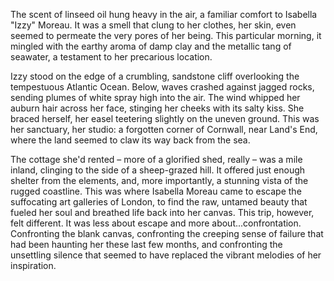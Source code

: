 The scent of linseed oil hung heavy in the air, a familiar comfort to Isabella "Izzy" Moreau. It was a smell that clung to her clothes, her skin, even seemed to permeate the very pores of her being. This particular morning, it mingled with the earthy aroma of damp clay and the metallic tang of seawater, a testament to her precarious location.

Izzy stood on the edge of a crumbling, sandstone cliff overlooking the tempestuous Atlantic Ocean. Below, waves crashed against jagged rocks, sending plumes of white spray high into the air. The wind whipped her auburn hair across her face, stinging her cheeks with its salty kiss. She braced herself, her easel teetering slightly on the uneven ground. This was her sanctuary, her studio: a forgotten corner of Cornwall, near Land's End, where the land seemed to claw its way back from the sea.

The cottage she'd rented – more of a glorified shed, really – was a mile inland, clinging to the side of a sheep-grazed hill. It offered just enough shelter from the elements, and, more importantly, a stunning vista of the rugged coastline. This was where Isabella Moreau came to escape the suffocating art galleries of London, to find the raw, untamed beauty that fueled her soul and breathed life back into her canvas. This trip, however, felt different. It was less about escape and more about...confrontation. Confronting the blank canvas, confronting the creeping sense of failure that had been haunting her these last few months, and confronting the unsettling silence that seemed to have replaced the vibrant melodies of her inspiration.
